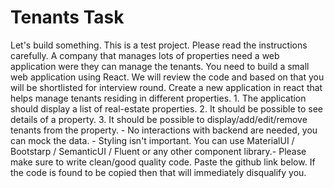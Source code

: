 # Tenants Task

Let's build something. This is a test project. Please read the instructions carefully. A company that manages lots of properties need a web application were they can manage the tenants. You need to build a small web application using React. We will review the code and based on that you will be shortlisted for interview round. Create a new application in react that helps manage tenants residing in different properties. 1. The application should display a list of real-estate properties. 2. It should be possible to see details of a property. 3. It should be possible to display/add/edit/remove tenants from the property. - No interactions with backend are needed, you can mock the data. - Styling isn't important. You can use MaterialUI / Bootstarp / SemanticUI / Fluent or any other component library.- Please make sure to write clean/good quality code. Paste the github link below. If the code is found to be copied then that will immediately disqualify you.